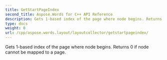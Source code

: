 ```yaml
---
title: GetStartPageIndex
second_title: Aspose.Words for C++ API Reference
description: Gets 1-based index of the page where node begins. Returns 0 if node cannot be mapped to a page. 
type: docs
weight: 0
url: /cpp/aspose.words.layout/layoutcollector/getstartpageindex/
---
```


Gets 1-based index of the page where node begins. Returns 0 if node cannot be mapped to a page. 

